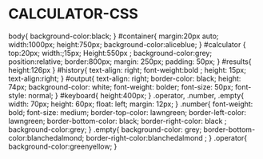 # CALCULATOR-CSS
body{ background-color:black; } #container{ margin:20px auto; width:1000px; height:750px; background-color:aliceblue; } #calculator { top:20px; width:;15px; Height:550px ; background-color:grey; position:relative; border:800px; margin: 250px; padding: 50px; } #results{ height:126px } #history{ text-align: right; font-weight:bold ; height: 15px; text-align:right; } #output{ text-align: right; border-color: black; height: 74px; background-color: white; font-weight: bolder; font-size: 50px; font-style: normal; } #keyboard{ height:400px; } .operator, .number, .empty{ width: 70px; height: 60px; float: left; margin: 12px; } .number{ font-weight: bold; font-size: medium; border-top-color: lawngreen; border-left-color: lawngreen; border-bottom-color: black; border-right-color: black ; background-color:grey; } .empty{ background-color: grey; border-bottom-color:blanchedalmond; border-right-color:blanchedalmond ; } .operator{ background-color:greenyellow; }
